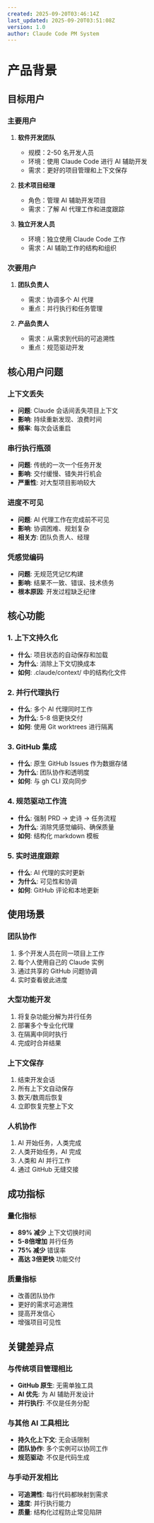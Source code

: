 ```yaml
---
created: 2025-09-20T03:46:14Z
last_updated: 2025-09-20T03:51:08Z
version: 1.0
author: Claude Code PM System
---
```


# 产品背景

## 目标用户

### 主要用户
1. **软件开发团队**
   - 规模：2-50 名开发人员
   - 环境：使用 Claude Code 进行 AI 辅助开发
   - 需求：更好的项目管理和上下文保存

2. **技术项目经理**
   - 角色：管理 AI 辅助开发项目
   - 需求：了解 AI 代理工作和进度跟踪

3. **独立开发人员**
   - 环境：独立使用 Claude Code 工作
   - 需求：AI 辅助工作的结构和组织

### 次要用户
1. **团队负责人**
   - 需求：协调多个 AI 代理
   - 重点：并行执行和任务管理

2. **产品负责人**
   - 需求：从需求到代码的可追溯性
   - 重点：规范驱动开发

## 核心用户问题

### 上下文丢失
- **问题**: Claude 会话间丢失项目上下文
- **影响**: 持续重新发现、浪费时间
- **频率**: 每次会话重启

### 串行执行瓶颈
- **问题**: 传统的一次一个任务开发
- **影响**: 交付缓慢、错失并行机会
- **严重性**: 对大型项目影响较大

### 进度不可见
- **问题**: AI 代理工作在完成前不可见
- **影响**: 协调困难、规划复杂
- **相关方**: 团队负责人、经理

### 凭感觉编码
- **问题**: 无规范凭记忆构建
- **影响**: 结果不一致、错误、技术债务
- **根本原因**: 开发过程缺乏纪律

## 核心功能

### 1. 上下文持久化
- **什么**: 项目状态的自动保存和加载
- **为什么**: 消除上下文切换成本
- **如何**: .claude/context/ 中的结构化文件

### 2. 并行代理执行
- **什么**: 多个 AI 代理同时工作
- **为什么**: 5-8 倍更快交付
- **如何**: 使用 Git worktrees 进行隔离

### 3. GitHub 集成
- **什么**: 原生 GitHub Issues 作为数据存储
- **为什么**: 团队协作和透明度
- **如何**: 与 gh CLI 双向同步

### 4. 规范驱动工作流
- **什么**: 强制 PRD → 史诗 → 任务流程
- **为什么**: 消除凭感觉编码、确保质量
- **如何**: 结构化 markdown 模板

### 5. 实时进度跟踪
- **什么**: AI 代理的实时更新
- **为什么**: 可见性和协调
- **如何**: GitHub 评论和本地更新

## 使用场景

### 团队协作
1. 多个开发人员在同一项目上工作
2. 每个人使用自己的 Claude 实例
3. 通过共享的 GitHub 问题协调
4. 实时查看彼此进度

### 大型功能开发
1. 将复杂功能分解为并行任务
2. 部署多个专业化代理
3. 在隔离中同时执行
4. 完成时合并结果

### 上下文保存
1. 结束开发会话
2. 所有上下文自动保存
3. 数天/数周后恢复
4. 立即恢复完整上下文

### 人机协作
1. AI 开始任务，人类完成
2. 人类开始任务，AI 完成
3. 人类和 AI 并行工作
4. 通过 GitHub 无缝交接

## 成功指标

### 量化指标
- **89% 减少** 上下文切换时间
- **5-8倍增加** 并行任务
- **75% 减少** 错误率
- **高达 3倍更快** 功能交付

### 质量指标
- 改善团队协作
- 更好的需求可追溯性
- 提高开发信心
- 增强项目可见性

## 关键差异点

### 与传统项目管理相比
- **GitHub 原生**: 无需单独工具
- **AI 优先**: 为 AI 辅助开发设计
- **并行执行**: 不仅是任务分配

### 与其他 AI 工具相比
- **持久化上下文**: 无会话限制
- **团队协作**: 多个实例可以协同工作
- **规范驱动**: 不仅是代码生成

### 与手动开发相比
- **可追溯性**: 每行代码都映射到需求
- **速度**: 并行执行能力
- **质量**: 结构化过程防止常见陷阱
